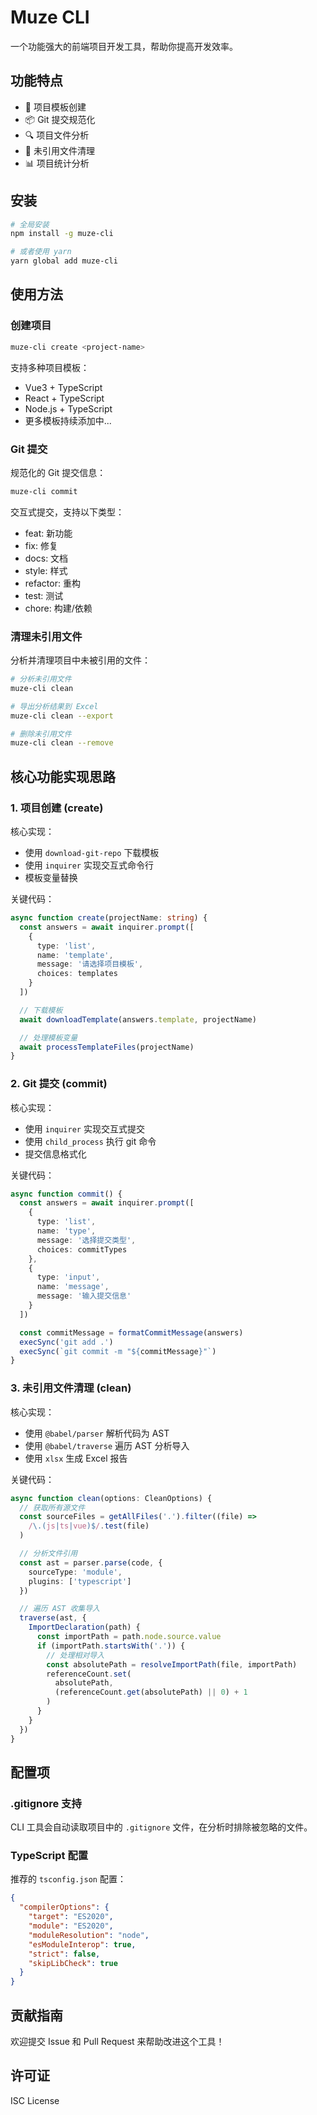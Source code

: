 # Muze CLI

一个功能强大的前端项目开发工具，帮助你提高开发效率。

## 功能特点

- 🚀 项目模板创建
- 📦 Git 提交规范化
- 🔍 项目文件分析
- 🧹 未引用文件清理
- 📊 项目统计分析

## 安装

```bash
# 全局安装
npm install -g muze-cli

# 或者使用 yarn
yarn global add muze-cli
```

## 使用方法

### 创建项目

```bash
muze-cli create <project-name>
```

支持多种项目模板：

- Vue3 + TypeScript
- React + TypeScript
- Node.js + TypeScript
- 更多模板持续添加中...

### Git 提交

规范化的 Git 提交信息：

```bash
muze-cli commit
```

交互式提交，支持以下类型：

- feat: 新功能
- fix: 修复
- docs: 文档
- style: 样式
- refactor: 重构
- test: 测试
- chore: 构建/依赖

### 清理未引用文件

分析并清理项目中未被引用的文件：

```bash
# 分析未引用文件
muze-cli clean

# 导出分析结果到 Excel
muze-cli clean --export

# 删除未引用文件
muze-cli clean --remove
```

## 核心功能实现思路

### 1. 项目创建 (create)

核心实现：

- 使用 `download-git-repo` 下载模板
- 使用 `inquirer` 实现交互式命令行
- 模板变量替换

关键代码：

```typescript
async function create(projectName: string) {
  const answers = await inquirer.prompt([
    {
      type: 'list',
      name: 'template',
      message: '请选择项目模板',
      choices: templates
    }
  ])

  // 下载模板
  await downloadTemplate(answers.template, projectName)

  // 处理模板变量
  await processTemplateFiles(projectName)
}
```

### 2. Git 提交 (commit)

核心实现：

- 使用 `inquirer` 实现交互式提交
- 使用 `child_process` 执行 git 命令
- 提交信息格式化

关键代码：

```typescript
async function commit() {
  const answers = await inquirer.prompt([
    {
      type: 'list',
      name: 'type',
      message: '选择提交类型',
      choices: commitTypes
    },
    {
      type: 'input',
      name: 'message',
      message: '输入提交信息'
    }
  ])

  const commitMessage = formatCommitMessage(answers)
  execSync('git add .')
  execSync(`git commit -m "${commitMessage}"`)
}
```

### 3. 未引用文件清理 (clean)

核心实现：

- 使用 `@babel/parser` 解析代码为 AST
- 使用 `@babel/traverse` 遍历 AST 分析导入
- 使用 `xlsx` 生成 Excel 报告

关键代码：

```typescript
async function clean(options: CleanOptions) {
  // 获取所有源文件
  const sourceFiles = getAllFiles('.').filter((file) =>
    /\.(js|ts|vue)$/.test(file)
  )

  // 分析文件引用
  const ast = parser.parse(code, {
    sourceType: 'module',
    plugins: ['typescript']
  })

  // 遍历 AST 收集导入
  traverse(ast, {
    ImportDeclaration(path) {
      const importPath = path.node.source.value
      if (importPath.startsWith('.')) {
        // 处理相对导入
        const absolutePath = resolveImportPath(file, importPath)
        referenceCount.set(
          absolutePath,
          (referenceCount.get(absolutePath) || 0) + 1
        )
      }
    }
  })
}
```

## 配置项

### .gitignore 支持

CLI 工具会自动读取项目中的 `.gitignore` 文件，在分析时排除被忽略的文件。

### TypeScript 配置

推荐的 `tsconfig.json` 配置：

```json
{
  "compilerOptions": {
    "target": "ES2020",
    "module": "ES2020",
    "moduleResolution": "node",
    "esModuleInterop": true,
    "strict": false,
    "skipLibCheck": true
  }
}
```

## 贡献指南

欢迎提交 Issue 和 Pull Request 来帮助改进这个工具！

## 许可证

ISC License
